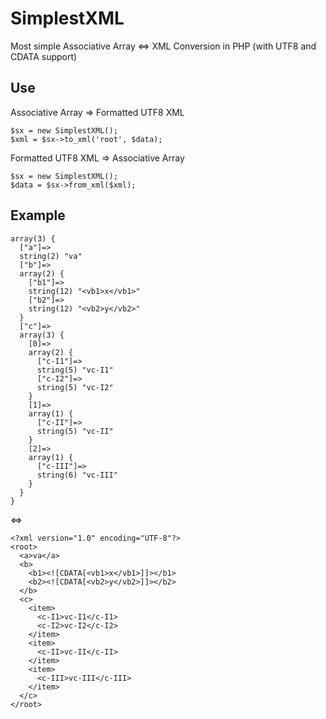 SimplestXML
===========

Most simple Associative Array &lt;=> XML Conversion in PHP (with UTF8 and CDATA support)

Use
-------

Associative Array => Formatted UTF8 XML
```
$sx = new SimplestXML();
$xml = $sx->to_xml('root', $data);
```

Formatted UTF8 XML => Associative Array
```
$sx = new SimplestXML();
$data = $sx->from_xml($xml);
```

Example
-------

```
array(3) {
  ["a"]=>
  string(2) "va"
  ["b"]=>
  array(2) {
    ["b1"]=>
    string(12) "<vb1>x</vb1>"
    ["b2"]=>
    string(12) "<vb2>y</vb2>"
  }
  ["c"]=>
  array(3) {
    [0]=>
    array(2) {
      ["c-I1"]=>
      string(5) "vc-I1"
      ["c-I2"]=>
      string(5) "vc-I2"
    }
    [1]=>
    array(1) {
      ["c-II"]=>
      string(5) "vc-II"
    }
    [2]=>
    array(1) {
      ["c-III"]=>
      string(6) "vc-III"
    }
  }
}
```
<=>
```
<?xml version="1.0" encoding="UTF-8"?>
<root>
  <a>va</a>
  <b>
    <b1><![CDATA[<vb1>x</vb1>]]></b1>
    <b2><![CDATA[<vb2>y</vb2>]]></b2>
  </b>
  <c>
    <item>
      <c-I1>vc-I1</c-I1>
      <c-I2>vc-I2</c-I2>
    </item>
    <item>
      <c-II>vc-II</c-II>
    </item>
    <item>
      <c-III>vc-III</c-III>
    </item>
  </c>
</root>
```
